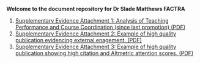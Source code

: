 **Welcome to the document repository for Dr Slade Matthews FACTRA**


<ol>
  <li><a href="https://sladem-tox.github.io/Supplementary/1_Matthews2025.pdf">Supplementary Evidence Attachment 1: Analysis of Teaching Performance and Course Coordination (since last promotion) (PDF)</a></li>
  <li><a href="https://sladem-tox.github.io/Supplementary/2_Matthews2025.pdf">Supplementary Evidence Attachment 2: Example of high quality publication evidencing external enagement. (PDF)</a></li>
  <li><a href="https://sladem-tox.github.io/Supplementary/3_Matthews2025.pdf">Supplementary Evidence Attachment 3: Example of high quality publication showing high citation and Altmetric attention scores. (PDF)</a></li>
</ol>



